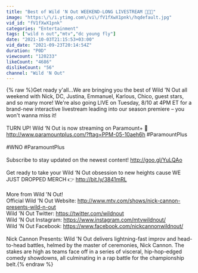 ```yaml
---
title: "Best of Wild 'N Out WEEKEND-LONG LIVESTREAM 🎵😂🎉"
image: "https:\/\/i.ytimg.com\/vi\/fV1fXwX1pnk\/hqdefault.jpg"
vid_id: "fV1fXwX1pnk"
categories: "Entertainment"
tags: ["wild n out","mtv","dc young fly"]
date: "2021-10-03T21:15:53+03:00"
vid_date: "2021-09-23T20:14:54Z"
duration: "P0D"
viewcount: "120233"
likeCount: "4686"
dislikeCount: "56"
channel: "Wild 'N Out"
---
```

{% raw %}Get ready y'all...We are bringing you the best of Wild 'N Out all weekend with Nick, DC, Justina, Emmanuel, Karlous, Chico, guest stars, and so many more! We're also going LIVE on Tuesday, 8/10 at 4PM ET for a brand-new interactive livestream leading into our season premiere – you won't wanna miss it!<br /><br />TURN UP! Wild ‘N Out is now streaming on Paramount+ 🙌 <a rel="nofollow" target="blank" href="http://www.paramountplus.com/?ftag=PPM-05-10aeh6h">http://www.paramountplus.com/?ftag=PPM-05-10aeh6h</a> #ParamountPlus <br /><br />#WNO #ParamountPlus <br /><br />Subscribe to stay updated on the newest content! <a rel="nofollow" target="blank" href="http://goo.gl/YuLQAo">http://goo.gl/YuLQAo</a><br /><br />Get ready to take your Wild ‘N Out obsession to new heights cause WE JUST DROPPED MERCH 👉 <a rel="nofollow" target="blank" href="http://bit.ly/3841mRL">http://bit.ly/3841mRL</a><br /><br />More from Wild 'N Out!<br />Official Wild 'N Out Website: <a rel="nofollow" target="blank" href="http://www.mtv.com/shows/nick-cannon-presents-wild-n-out">http://www.mtv.com/shows/nick-cannon-presents-wild-n-out</a><br />Wild 'N Out Twitter: <a rel="nofollow" target="blank" href="https://twitter.com/wildnout">https://twitter.com/wildnout</a><br />Wild 'N Out Instagram: <a rel="nofollow" target="blank" href="https://www.instagram.com/mtvwildnout/">https://www.instagram.com/mtvwildnout/</a><br />Wild 'N Out Facebook: <a rel="nofollow" target="blank" href="https://www.facebook.com/nickcannonwildnout/">https://www.facebook.com/nickcannonwildnout/</a><br /><br />Nick Cannon Presents: Wild 'N Out delivers lightning-fast improv and head-to-head battles, helmed by the master of ceremonies, Nick Cannon. The stakes are high as teams face off in a series of visceral, hip-hop-edged comedy showdowns, all culminating in a rap battle for the championship belt.{% endraw %}
